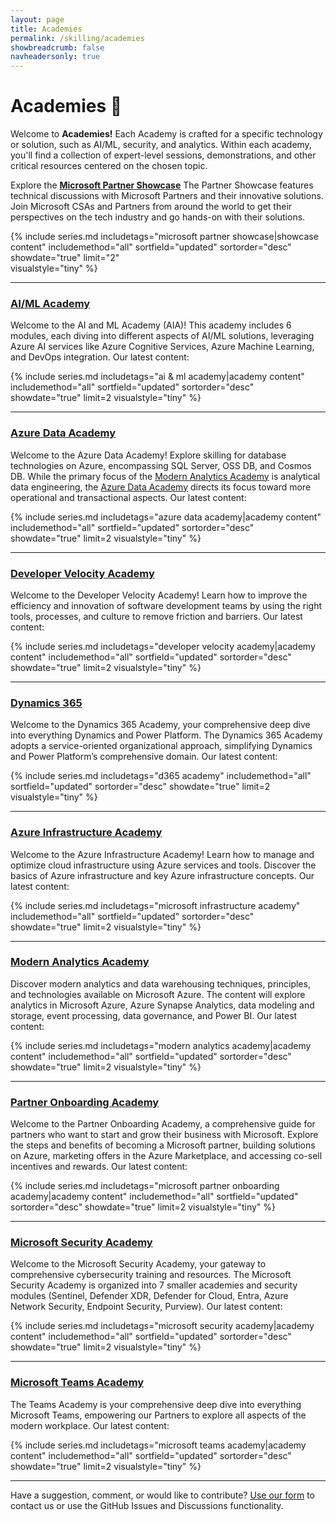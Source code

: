 ```yaml
---
layout: page
title: Academies
permalink: /skilling/academies
showbreadcrumb: false
navheadersonly: true
---
```


# Academies 🚀

Welcome to **Academies!** Each Academy is crafted for a specific technology or solution, such as AI/ML, security, and analytics. Within each academy, you'll find a collection of expert-level sessions, demonstrations, and other critical resources centered on the chosen topic.

Explore the **[Microsoft Partner Showcase](/PartnerResources/skilling/microsoft-partner-showcase)** The Partner Showcase features technical discussions with Microsoft Partners and their innovative solutions. Join Microsoft CSAs and Partners from around the world to get their perspectives on the tech industry and go hands-on with their solutions.

{% include series.md 
    includetags="microsoft partner showcase|showcase content" 
    includemethod="all" 
    sortfield="updated" sortorder="desc" showdate="true" limit="2"  
    visualstyle="tiny" 
%}

<hr/>

### [AI/ML Academy](/PartnerResources/skilling/ai-ml-academy)
Welcome to the AI and ML Academy (AIA)! This academy includes 6 modules, each diving into different aspects of AI/ML solutions, leveraging Azure AI services like Azure Cognitive Services, Azure Machine Learning, and DevOps integration. Our latest content:

{% include series.md 
    includetags="ai & ml academy|academy content" 
    includemethod="all" 
    sortfield="updated" sortorder="desc" showdate="true" limit=2
    visualstyle="tiny"
%}

<hr/>

### [Azure Data Academy](/PartnerResources/skilling/azure-data-academy)
Welcome to the Azure Data Academy! Explore skilling for database technologies on Azure, encompassing SQL Server, OSS DB, and Cosmos DB. While the primary focus of the [Modern Analytics Academy](/PartnerResources/skilling/modern-analytics-academy) is analytical data engineering, the [Azure Data Academy](/PartnerResources/skilling/azure-data-academy) directs its focus toward more operational and transactional aspects. Our latest content:

{% include series.md 
    includetags="azure data academy|academy content" includemethod="all" 
    sortfield="updated" sortorder="desc" showdate="true" limit=2
    visualstyle="tiny"
%}

<hr/>

### [Developer Velocity Academy](/PartnerResources/skilling/developer-velocity-academy)
Welcome to the Developer Velocity Academy! Learn how to improve the efficiency and innovation of software development teams by using the right tools, processes, and culture to remove friction and barriers. Our latest content:

{% include series.md 
    includetags="developer velocity academy|academy content" includemethod="all" 
    sortfield="updated" sortorder="desc" showdate="true" limit=2
    visualstyle="tiny"
%}

<hr/>

### [Dynamics 365](/PartnerResources/skilling/d365-academy/)
Welcome to the Dynamics 365 Academy, your comprehensive deep dive into everything Dynamics and Power Platform. The Dynamics 365 Academy adopts a service-oriented organizational approach, simplifying Dynamics and Power Platform’s comprehensive domain. Our latest content:

{% include series.md 
    includetags="d365 academy" includemethod="all" 
    sortfield="updated" sortorder="desc" showdate="true" limit=2
    visualstyle="tiny"
%}

<hr/>

### [Azure Infrastructure Academy](/PartnerResources/skilling/d365-academy/)
Welcome to the Azure Infrastructure Academy! Learn how to manage and optimize cloud infrastructure using Azure services and tools. Discover the basics of Azure infrastructure and key Azure infrastructure concepts. Our latest content:

{% include series.md 
    includetags="microsoft infrastructure academy" includemethod="all" 
    sortfield="updated" sortorder="desc" showdate="true" limit=2
    visualstyle="tiny"
%}

<hr/>

### [Modern Analytics Academy](/PartnerResources/skilling/modern-analytics-academy)
Discover modern analytics and data warehousing techniques, principles, and technologies available on Microsoft Azure. The content will explore analytics in Microsoft Azure, Azure Synapse Analytics, data modeling and storage, event processing, data governance, and Power BI. Our latest content:

{% include series.md 
    includetags="modern analytics academy|academy content" includemethod="all" 
    sortfield="updated" sortorder="desc" showdate="true" limit=2
    visualstyle="tiny"
%}

<hr/>

### [Partner Onboarding Academy](/PartnerResources/skilling/partner-onboarding-academy)
Welcome to the Partner Onboarding Academy, a comprehensive guide for partners who want to start and grow their business with Microsoft. Explore the steps and benefits of becoming a Microsoft partner, building solutions on Azure, marketing offers in the Azure Marketplace, and accessing co-sell incentives and rewards. Our latest content:

{% include series.md 
    includetags="microsoft partner onboarding academy|academy content" includemethod="all" 
    sortfield="updated" sortorder="desc" showdate="true" limit=2
    visualstyle="tiny"
%}

<hr/>

### [Microsoft Security Academy](/PartnerResources/skilling/microsoft-security-academy)
Welcome to the Microsoft Security Academy, your gateway to comprehensive cybersecurity training and resources. The Microsoft Security Academy is organized into 7 smaller academies and security modules (Sentinel, Defender XDR, Defender for Cloud, Entra, Azure Network Security, Endpoint Security, Purview). Our latest content:

{% include series.md 
    includetags="microsoft security academy|academy content" includemethod="all" 
    sortfield="updated" sortorder="desc" showdate="true" limit=2
    visualstyle="tiny"
%}

<hr/>

### [Microsoft Teams Academy](/PartnerResources/skilling/microsoft-teams-academy)
The Teams Academy is your comprehensive deep dive into everything Microsoft Teams, empowering our Partners to explore all aspects of the modern workplace. Our latest content:

{% include series.md 
    includetags="microsoft teams academy|academy content" includemethod="all" 
    sortfield="updated" sortorder="desc" showdate="true" limit=2
    visualstyle="tiny"
%}

<hr/>

Have a suggestion, comment, or would like to contribute? [Use our form](https://forms.office.com/r/GZwiMqB3Zg) to contact us or use the GitHub Issues and Discussions functionality.